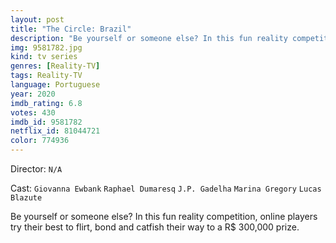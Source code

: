 ```yaml
---
layout: post
title: "The Circle: Brazil"
description: "Be yourself or someone else? In this fun reality competition, online players try their best to flirt, bond and catfish their way to a R$ 300,000 prize..."
img: 9581782.jpg
kind: tv series
genres: [Reality-TV]
tags: Reality-TV 
language: Portuguese
year: 2020
imdb_rating: 6.8
votes: 430
imdb_id: 9581782
netflix_id: 81044721
color: 774936
---
```

Director: `N/A`  

Cast: `Giovanna Ewbank` `Raphael Dumaresq` `J.P. Gadelha` `Marina Gregory` `Lucas Blazute` 

Be yourself or someone else? In this fun reality competition, online players try their best to flirt, bond and catfish their way to a R$ 300,000 prize.